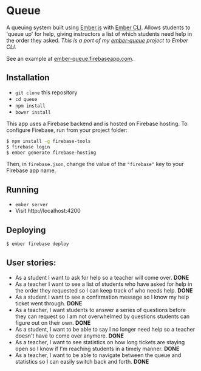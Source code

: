 # Queue

A queuing system built using [Ember.js](http://www.emberjs.com) with
[Ember CLI](http://www.ember-cli.com). Allows students to 'queue up' for help,
giving instructors a list of which students need help in the order they asked.
_This is a port of my
[ember-queue](http://github.com/dustinbrownman/ember-queue) project to Ember
CLI._

See an example at [ember-queue.firebaseapp.com](https://ember-queue.firebaseapp.com).

## Installation

* `git clone` this repository
* `cd queue`
* `npm install`
* `bower install`

This app uses a Firebase backend and is hosted on Firebase hosting. To configure Firebase, run from your project folder:

```bash
$ npm install -g firebase-tools
$ firebase login
$ ember generate firebase-hosting
```

Then, in `firebase.json`, change the value of the `"firebase"` key to your Firebase app name.

## Running

* `ember server`
* Visit http://localhost:4200

## Deploying


```bash
$ ember firebase deploy
```

## User stories:
- As a student I want to ask for help so a teacher will come over. __DONE__
- As a teacher I want to see a list of students who have asked for help in the
order they requested so I can keep track of who needs help. __DONE__
- As a student I want to see a confirmation message so I know my help ticket
went through. __DONE__
- As a teacher, I want students to answer a series of questions before they can
request so I am not overwhelmed by questions students can figure out on their
own. __DONE__
- As a student, I want to be able to say I no longer need help so a teacher
doesn't have to come over anymore. __DONE__
- As a teacher, I want to see statistics on how long tickets are staying open so
I know if I'm reaching students in a timely manner. __DONE__
- As a teacher, I want to be able to navigate between the queue and statistics so
I can easily switch back and forth. __DONE__
